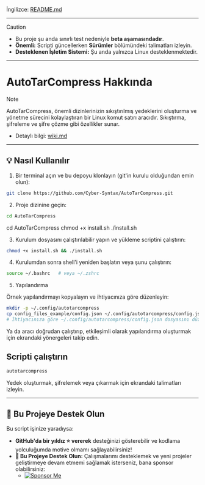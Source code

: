 İngilizce: [README.md](https://github.com/Cyber-Syntax/AutoTarCompress/blob/main/README.md)

---

> [!CAUTION]
>
> - Bu proje şu anda sınırlı test nedeniyle **beta aşamasındadır**.
> - **Önemli:** Scripti güncellerken **Sürümler** bölümündeki talimatları izleyin.
> - **Desteklenen İşletim Sistemi:** Şu anda yalnızca Linux desteklenmektedir.

---


# **AutoTarCompress Hakkında**


> [!NOTE]
> AutoTarCompress, önemli dizinlerinizin sıkıştırılmış yedeklerini oluşturma ve yönetme sürecini kolaylaştıran bir Linux komut satırı aracıdır. Sıkıştırma, şifreleme ve şifre çözme gibi özellikler sunar.
>
> - Detaylı bilgi: [wiki.md](docs/wiki.md)

---


## **💡 Nasıl Kullanılır**


1. Bir terminal açın ve bu depoyu klonlayın (git'in kurulu olduğundan emin olun):

```bash
git clone https://github.com/Cyber-Syntax/AutoTarCompress.git
```

2. Proje dizinine geçin:

```bash
cd AutoTarCompress
```

cd AutoTarCompress
chmod +x install.sh
./install.sh

3. Kurulum dosyasını çalıştırılabilir yapın ve yükleme scriptini çalıştırın:

```bash
chmod +x install.sh && ./install.sh
```

4. Kurulumdan sonra shell'i yeniden başlatın veya şunu çalıştırın:

```bash
source ~/.bashrc   # veya ~/.zshrc
```

5. Yapılandırma

Örnek yapılandırmayı kopyalayın ve ihtiyacınıza göre düzenleyin:

```bash
mkdir -p ~/.config/autotarcompress
cp config_files_example/config.json ~/.config/autotarcompress/config.json
# İhtiyacınıza göre ~/.config/autotarcompress/config.json dosyasını düzenleyin
```

Ya da aracı doğrudan çalıştırıp, etkileşimli olarak yapılandırma oluşturmak için ekrandaki yönergeleri takip edin.

## Scripti çalıştırın

```bash
autotarcompress
```

Yedek oluşturmak, şifrelemek veya çıkarmak için ekrandaki talimatları izleyin.

---


## **🙏 Bu Projeye Destek Olun**

Bu script işinize yaradıysa:

- **GitHub'da bir yıldız ⭐ vererek** desteğinizi gösterebilir ve kodlama yolculuğumda motive olmamı sağlayabilirsiniz!
- **💖 Bu Projeye Destek Olun:** Çalışmalarımı desteklemek ve yeni projeler geliştirmeye devam etmemi sağlamak isterseniz, bana sponsor olabilirsiniz:
    - [![Sponsor Me](https://img.shields.io/badge/Sponsor-💖-brightgreen)](https://github.com/sponsors/Cyber-Syntax)